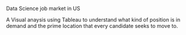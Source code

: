 Data Science job market in US

A Visual anaysis using Tableau to understand what kind of position is in demand and the prime location that every candidate seeks to move to.
